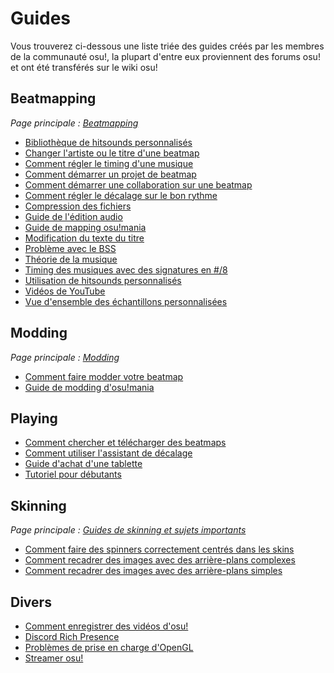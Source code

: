 # Guides

Vous trouverez ci-dessous une liste triée des guides créés par les membres de la communauté osu!, la plupart d'entre eux proviennent des forums osu! et ont été transférés sur le wiki osu!

## Beatmapping

*Page principale : [Beatmapping](/wiki/Beatmapping)*

- [Bibliothèque de hitsounds personnalisés](Custom_Hitsound_Library)
- [Changer l'artiste ou le titre d'une beatmap](Changing_the_Artist_or_Title)
- [Comment régler le timing d'une musique](How_to_Time_Songs)
- [Comment démarrer un projet de beatmap](Starting_a_Beatmap_Project)
- [Comment démarrer une collaboration sur une beatmap](Collab_Information)
- [Comment régler le décalage sur le bon rythme](Setting_the_Offset_on_the_Correct_Beat)
- [Compression des fichiers](Compressing_files)
- [Guide de l'édition audio](Audio_Editing)
- [Guide de mapping osu!mania](osu!mania_Mapping_Guide)
- [Modification du texte du titre](/wiki/Beatmap/Title_text#changer-le-texte-du-titre)
- [Problème avec le BSS](BSS_Issues)
- [Théorie de la musique](/wiki/Music_theory)
- [Timing des musiques avec des signatures en #/8](Timing_Songs_With_8-Signatures)
- [Utilisation de hitsounds personnalisés](Using_custom_hitsounds)
- [Vidéos de YouTube](Videos_from_YouTube)
- [Vue d'ensemble des échantillons personnalisées](Custom_Sample_Overrides)

## Modding

*Page principale : [Modding](/wiki/Modding)*

- [Comment faire modder votre beatmap](Getting_Your_Map_Modded)
- [Guide de modding d'osu!mania](osu!mania_modding_guide)

## Playing

- [Comment chercher et télécharger des beatmaps](Searching_and_Downloading_Beatmaps)
- [Comment utiliser l'assistant de décalage](How_to_Use_the_Offset_Wizard)
- [Guide d'achat d'une tablette](Tablet_Purchase)
- [Tutoriel pour débutants](Beginner's_Tutorial)

## Skinning

*Page principale : [Guides de skinning et sujets importants](/wiki/Skinning/Guides_and_important_threads)*

- [Comment faire des spinners correctement centrés dans les skins](Making_Properly_Centred_Spinners)
- [Comment recadrer des images avec des arrière-plans complexes](Cropping_with_Complex_Backgrounds)
- [Comment recadrer des images avec des arrière-plans simples](Cropping_with_Simple_Backgrounds)

## Divers

- [Comment enregistrer des vidéos d'osu!](Recording_osu!)
- [Discord Rich Presence](Discord_Rich_Presence)
- [Problèmes de prise en charge d'OpenGL](OpenGL_Support_Issues)
- [Streamer osu!](Livestreaming_osu!)

